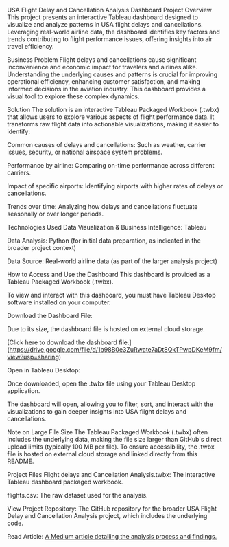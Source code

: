 USA Flight Delay and Cancellation Analysis Dashboard
Project Overview
This project presents an interactive Tableau dashboard designed to visualize and analyze patterns in USA flight delays and cancellations. Leveraging real-world airline data, the dashboard identifies key factors and trends contributing to flight performance issues, offering insights into air travel efficiency.

Business Problem
Flight delays and cancellations cause significant inconvenience and economic impact for travelers and airlines alike. Understanding the underlying causes and patterns is crucial for improving operational efficiency, enhancing customer satisfaction, and making informed decisions in the aviation industry. This dashboard provides a visual tool to explore these complex dynamics.

Solution
The solution is an interactive Tableau Packaged Workbook (.twbx) that allows users to explore various aspects of flight performance data. It transforms raw flight data into actionable visualizations, making it easier to identify:

Common causes of delays and cancellations: Such as weather, carrier issues, security, or national airspace system problems.

Performance by airline: Comparing on-time performance across different carriers.

Impact of specific airports: Identifying airports with higher rates of delays or cancellations.

Trends over time: Analyzing how delays and cancellations fluctuate seasonally or over longer periods.

Technologies Used
Data Visualization & Business Intelligence: Tableau

Data Analysis: Python (for initial data preparation, as indicated in the broader project context)

Data Source: Real-world airline data (as part of the larger analysis project)

How to Access and Use the Dashboard
This dashboard is provided as a Tableau Packaged Workbook (.twbx).

To view and interact with this dashboard, you must have Tableau Desktop software installed on your computer.

Download the Dashboard File:

Due to its size, the dashboard file is hosted on external cloud storage.

[Click here to download the dashboard file.] (https://drive.google.com/file/d/1b98B0e3ZuRwate7aDt8QkTPwpDKeM9fm/view?usp=sharing)

Open in Tableau Desktop:

Once downloaded, open the .twbx file using your Tableau Desktop application.

The dashboard will open, allowing you to filter, sort, and interact with the visualizations to gain deeper insights into USA flight delays and cancellations.

Note on Large File Size
The Tableau Packaged Workbook (.twbx) often includes the underlying data, making the file size larger than GitHub's direct upload limits (typically 100 MB per file). To ensure accessibility, the .twbx file is hosted on external cloud storage and linked directly from this README.

Project Files
Flight delays and Cancellation Analysis.twbx: The interactive Tableau dashboard packaged workbook.

flights.csv: The raw dataset used for the analysis.

View Project Repository: The GitHub repository for the broader USA Flight Delay and Cancellation Analysis project, which includes the underlying code.

Read Article: [A Medium article detailing the analysis process and findings.](https://medium.com/@nicmtisi/usa-air-travel-performance-delays-and-cancellations-%EF%B8%8F-6518b16c5e1f)
